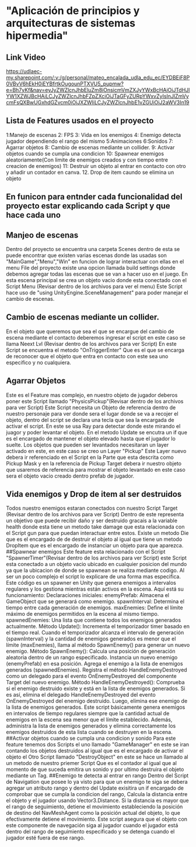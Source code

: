#  "Aplicación de principios y arquitecturas de sistemas hipermedia"
## Link Video
https://udlaec-my.sharepoint.com/:v:/g/personal/mateo_encalada_udla_edu_ec/EYDBEiF8P0VBvV6hEkH0iEYBfrtkOugounPTXVU5_pupmw?e=Bh7yKf&nav=eyJyZWZlcnJhbEluZm8iOnsicmVmZXJyYWxBcHAiOiJTdHJlYW1XZWJBcHAiLCJyZWZlcnJhbFZpZXciOiJTaGFyZURpYWxvZyIsInJlZmVycmFsQXBwUGxhdGZvcm0iOiJXZWIiLCJyZWZlcnJhbE1vZGUiOiJ2aWV3In19
## Lista de Features usados en el proyecto 
1:Manejo de escenas
2: FPS
3: Vida en los enemigos
4: Enemigo detecta jugador dependiendo el rango del mismo
5:Animaciones
6:Sonidos 
7: Agarrar objetos 
8: Cambio de escenas mediante un collider.
9: Activar objetos cuando se cumpla una condicion
10: Spawnear enemigos aleatoriamente(Con limite de enemigos creados y con tiempo entre creacion de enemigos)
11: Destruir un objeto al entrar en contacto con otro y añadir un contador en canva.
12. Drop de item caundo se elimina un objeto

## En funicon para entnder cada funcionalidad del proyecto estar explicando cada Script y que hace cada uno
## Manjeo de escenas 
Dentro del proyecto se encuentra una carpeta Scenes dentro de esta se puede encontrar que existen varias escenas 
donde las usadas son "MainGame","Menu","Win" en funcion de lograr interactuar con ellas en el menu File del proyecto
existe una opcion llamada build settings donde debemos agregar todas las escenas que se van a hacer uso en el juego.
En esta escena principal se crea un objeto vacio donde esta conectado con el Script Menu (Revisar dentro de los archivos para ver el menu)
Este Script hace uso de "using UnityEngine.SceneManagement" para poder manejar el cambio de escenas.
## Cambio de escenas mediante un collider.
En el objeto que queremos que sea el que se encargue del cambio de escena mediante el contacto deberemos ingresar el script en este caso se llama Neext Lvl
(Revisar dentro de los archivos para ver Script) En este Script se encuentra el metodo "OnTriggerEnter" Que es el que se encarga de reconocer que el objeto 
que entra en contacto con este sea uno especifico y no cualquiera.
## Agarrar Objetos
Este es el Feature mas complejo, en nuestro objeto de jugador deberos poner este Script llamado "PhysicsPickup"(Revisar dentro de los archivos para ver Script) Este Script necesita un Objeto de referencia dentro de nuestro personaje para ver donde sera el lugar donde se va a recojer el objeto, dentro del script se declara una tecla que sea la encargada de activar el script. En este se usa Ray para detectar donde este mirando el juagor y poder levantar el objeto. En el metodo Update se encutra un if que es el encargado de mantener el objeto elevado hasta que el jugador lo suelte.
Los objetos que pueden ser levantados necesitaran un layer activado en este, en este caso se creo un Layer "Pickup" Este Layer nuevo debera ir referenciado en el Script en la Parte que esta descrita como Pickup Mask y en la referencia de Pickup Target debera ir nuestro objeto que usaremos de referencia para mostrar el objeto levantado en este caso sera el objeto vacio creado dentro prefab de jugador.
## Vida enemigos y Drop de item al ser destruidos
Todos nuestro enemigos estaran conectados con nuestro Script Target (Revisar dentro de los archivos para ver Script) Dentro de este representa un objetivo que puede recibir daño y ser destruido gracais a la variable health donde esta tiene un metodo take damage que esta relacionada con el Script gun para que puedan interactuar entre estos. Existe un metodo Die que es el encargado de de destruir el objeto al igual que tiene un metodo DropItem que es el encargado de instanciar un objeto para que aparezca.
##Spawnear enemigos 
Este feature esta relacionado con el Script "SpawnerTimer"(Revisar dentro de los archivos para ver Script) este Script esta conectado a un objeto vacio ubicado en cualquier posicion del mundo ya que la ubicacion de donde se spawnean se realiza mediante codigo. Al ser un poco complejo el script lo explicare de una forma mas especifica. 
Este código es un spawner en Unity que genera enemigos a intervalos regulares y los gestiona mientras están activos en la escena. Aquí está su funcionamiento:
Declaraciones iniciales:
enemyPrefab: Almacena el GameObject que se generará como enemigo.
spawnInterval: Determina el tiempo entre cada generación de enemigos.
maxEnemies: Define el límite máximo de enemigos permitidos en la escena al mismo tiempo.
spawnedEnemies: Una lista que contiene todos los enemigos generados actualmente.
Método Update():
Incrementa el temporizador timer basado en el tiempo real.
Cuando el temporizador alcanza el intervalo de generación (spawnInterval) y la cantidad de enemigos generados es menor que el límite (maxEnemies), llama al método SpawnEnemy() para generar un nuevo enemigo.
Método SpawnEnemy():
Calcula una posición de generación aleatoria dentro de un rango especificado.
Instancia un nuevo enemigo (enemyPrefab) en esa posición.
Agrega el enemigo a la lista de enemigos generados (spawnedEnemies).
Registra el método HandleEnemyDestroyed como un delegado para el evento OnEnemyDestroyed del componente Target del nuevo enemigo.
Método HandleEnemyDestroyed():
Comprueba si el enemigo destruido existe y está en la lista de enemigos generados.
Si es así, elimina el delegado HandleEnemyDestroyed del evento OnEnemyDestroyed del enemigo destruido.
Luego, elimina ese enemigo de la lista de enemigos generados.
Este script básicamente genera enemigos en intervalos de tiempo regulares siempre que la cantidad actual de enemigos en la escena sea menor que el límite establecido. Además, administra la lista de enemigos generados y elimina correctamente los enemigos destruidos de esta lista cuando se destruyen en la escena.
##Activar objetos cuando se cumpla una condicion y sonido 
Para este feature tenemos dos Scripts el uno llamado "GameManager" en este se iran contando los objetos destruidos al igual que es el encargado de activar el objeto el Otro Script llamado "DestroyObject" en este se hace un llamado al un metodo de nuestro priemer Script Que es el contador al igual que al momento de que suceda emitira un sonido y por ultimo destruira el objeto mediante un Tag.
##Enemigo te detecta al entrar en rango 
Dentro del Script de Navigation que posee lo ya visto para que un enemigo te siga se debera agregar un atributo rango y dentro del Update exisitira un if encargado de comprobar que se cumpla la condicion del rango, Calcula la distancia entre el objeto y el jugador usando Vector3.Distance. 
Si la distancia es mayor que el rango de seguimiento, detiene el movimiento estableciendo la posición de destino del NavMeshAgent como la posición actual del objeto, lo que efectivamente detiene el movimiento. Este script asegura que el objeto con este componente de navegación siga al jugador cuando el jugador está dentro del rango de seguimiento especificado y se detenga cuando el jugador esté fuera de ese rango.


